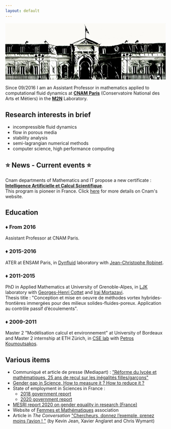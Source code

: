 ```yaml
---
layout: default
---
```


![Cnam](/assets/images/cnam.jpg)

Since 09/2016 I am an Assistant Professor in mathematics applied to computational fluid dynamics at [**CNAM Paris**](http://maths.cnam.fr/) (Conservatoire National des Arts et Métiers) in the [**M2N**](http://maths.cnam.fr/M2N/) Laboratory.  

## Research interests in brief
* incompressible fluid dynamics
* flow in porous media
* stability analysis
* semi-lagrangian numerical methods
* computer science, high performance computing

## ⭐ News - Current events ⭐

Cnam departments of Mathematics and IT propose a new certificate : 
[**Intelligence Artificielle et Calcul Scientifique**](assets/images/CS_IA_et_calcul_scientifique_flyer_A5.pdf).  
This program is pioneer in France. Click [here](https://formation.cnam.fr/rechercher-par-discipline/certificat-de-specialisation-intelligence-artificielle-et-calcul-scientifique-1294304.kjsp) for more details on Cnam's website.

## Education

### ♦ From 2016
Assistant Professor at CNAM Paris.

### ♦ 2015-2016
ATER at ENSAM Paris, in [Dynfluid](http://dynfluid.ensam.eu/) laboratory with [Jean-Christophe Robinet](http://jch.robinet.pagesperso-orange.fr/).

### ♦ 2011-2015
PhD in Applied Mathematics at University of Grenoble-Alpes, in [LJK](https://ljk.imag.fr/) laboratory with [Georges-Henri Cottet](https://ljk.imag.fr/membres/Georges-Henri.Cottet/) and [Iraj Mortazavi](https://www.researchgate.net/profile/Iraj_Mortazavi).  
Thesis title : "Conception et mise en oeuvre de méthodes vortex hybrides-frontières immergées pour des milieux solides-fluides-poreux. Application au contrôle passif d’écoulements".

### ♦ 2009-2011
Master 2 "Modélisation calcul et environnement" at University of Bordeaux and Master 2 internship at ETH Zürich, in [CSE lab](http://www.cse-lab.ethz.ch/) with [Petros Koumoutsakos](http://www.cse-lab.ethz.ch/member/petros-koumoutsakos/).


## Various items
* Communiqué et article de presse (Mediapart) : ["Réforme du lycée et mathématiques, 25 ans de recul sur les inégalités filles/garçons"](assets/images/Reforme_lycee_et_decrochage_des_filles_en_maths.pdf)
* [Gender gap in Science, How to measure it ? How to reduce it ?](assets/images/Gender_Gap_in_Science.pdf)
* State of employment in Sciences in France :
    * [2018 government report](http://cache.media.enseignementsup-recherche.gouv.fr/file/2018/08/4/Etat_emploi_scientifique_2018_1012084.pdf)  
    * [2020 government report](https://www.enseignementsup-recherche.gouv.fr/cid154848/l-etat-de-l-emploi-scientifique-en-france-edition-2020.html)
* [MESRI report 2020 on gender equality in research (France)](assets/images/parite20_stats8_1253632.pdf)
* Website of [Femmes et Mathématiques](http://www.femmes-et-maths.fr/index.php?page=contenu&cat=1) association
* Article in *The Conversation* ["Chercheurs, donnez l’exemple, prenez moins l’avion ! "](https://theconversation.com/chercheurs-donnez-lexemple-prenez-moins-lavion-110613) (by Kevin Jean, Xavier Anglaret and Chris Wymant)
